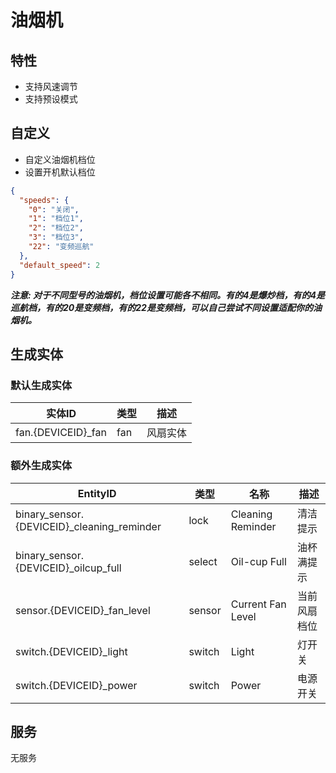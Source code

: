 # 油烟机

## 特性

- 支持风速调节
- 支持预设模式

## 自定义

- 自定义油烟机档位
- 设置开机默认档位

```json
{
  "speeds": {
    "0": "关闭",
    "1": "档位1",
    "2": "档位2",
    "3": "档位3",
    "22": "变频巡航"
  },
  "default_speed": 2
}
```

**_注意: 对于不同型号的油烟机，档位设置可能各不相同。有的4是爆炒档，有的4是巡航档，有的20是变频档，有的22是变频档，可以自己尝试不同设置适配你的油烟机。_**

## 生成实体

### 默认生成实体

| 实体ID              | 类型 | 描述     |
| ------------------- | ---- | -------- |
| fan.{DEVICEID}\_fan | fan  | 风扇实体 |

### 额外生成实体

| EntityID                                    | 类型   | 名称              | 描述         |
| ------------------------------------------- | ------ | ----------------- | ------------ |
| binary_sensor.{DEVICEID}\_cleaning_reminder | lock   | Cleaning Reminder | 清洁提示     |
| binary_sensor.{DEVICEID}\_oilcup_full       | select | Oil-cup Full      | 油杯满提示   |
| sensor.{DEVICEID}\_fan_level                | sensor | Current Fan Level | 当前风扇档位 |
| switch.{DEVICEID}\_light                    | switch | Light             | 灯开关       |
| switch.{DEVICEID}\_power                    | switch | Power             | 电源开关     |

## 服务

无服务
